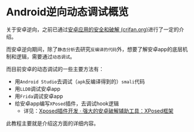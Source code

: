 # Android逆向动态调试概览

关于安卓逆向，之前已通过[安卓应用的安全和破解 (crifan.org)](https://book.crifan.org/books/android_app_security_crack/website/)进行了一定的介绍。

而安卓逆向期间，除了`静态分析`去研究`反编译的代码`外，想要了解安卓app的底层机制和逻辑，需要通过`动态调试`。

而目前安卓的动态调试的一些主要方法有：

* 用`Android Studio`去调试（`apk`反编译得到的）`smali`代码
* 用`LLDB`调试安卓app
* 用`Frida`调试安卓app
* 给安卓app编写`XPosed`插件，去调试hook逻辑
  * 详见：[Xposed插件开发 · 强大的安卓破解辅助工具：XPosed框架](https://book.crifan.org/books/crack_assistant_xposed_framework/website/dev_xposed_plugin/)

此教程主要就是介绍这方面的详细内容。
